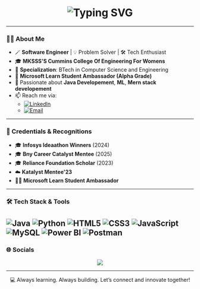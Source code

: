 <!-- Profile README: ahirevaishnavi2 -->


<h1 align="center">
  <img src="https://readme-typing-svg.demolab.com?font=Fira+Code&weight=500&size=30&pause=1000&color=F75C7E&center=true&vCenter=true&width=600&lines=Hi+%F0%9F%91%8B%2C+I'm+Vaishnavi+Ahire!;Software+Engineer+%F0%9F%92%BB;Code+to+Give+Finalist+2025+%F0%9F%8F%86;BNY+Career+Catalyst+Mentee+%E2%98%81%EF%B8%8F" alt="Typing SVG" />
</h1>

---

### 👩‍💻 About Me

- 🪄 **Software Engineer** | 💡 Problem Solver | 🛠️ Tech Enthusiast
- 🎓 **MKSSS'S Cummins College Of Engineering For Womens**
- 🎯 **Specialization**: BTech in Computer Science and Engineering 
- 🌟 **Microsoft Learn Student Ambassador (Alpha Grade)**
- 🧠 Passionate about **Java Developement**, **ML**, **Mern stack developement**
- 📫 Reach me via:
  - [![LinkedIn](https://img.shields.io/badge/-LinkedIn-blue?logo=linkedin&style=flat-square)](linkedin.com/in/ahirevaishnavi)
  - [![Email](https://img.shields.io/badge/-Email-c14438?style=flat-square&logo=Gmail&logoColor=white)](mailto:ahirevaishnavi82@gmail.com)

---

### 🏅 Credentials & Recognitions

- 🎓 **Infosys Ideaathon Winners** (2024)
- 🎓 **Bny Career Catalyst Mentee** (2025)
- 🎓 **Reliance Foundation Scholar** (2023)
- ☁️ **Katalyst Mentee'23**
- 🧑‍🎓 **Microsoft Learn Student Ambassador** 

---

### 🛠️ Tech Stack & Tools

![Java](https://img.shields.io/badge/-Java-007396?style=flat-square&logo=java)
![Python](https://img.shields.io/badge/-Python-3776AB?style=flat-square&logo=python)
![HTML5](https://img.shields.io/badge/-HTML5-E34F26?style=flat-square&logo=html5)
![CSS3](https://img.shields.io/badge/-CSS3-1572B6?style=flat-square&logo=css3)
![JavaScript](https://img.shields.io/badge/-JavaScript-F7DF1E?style=flat-square&logo=javascript)
![MySQL](https://img.shields.io/badge/-MySQL-4479A1?style=flat-square&logo=mysql)
![Power BI](https://img.shields.io/badge/-Power%20BI-F2C811?style=flat-square&logo=power-bi)
![Postman](https://img.shields.io/badge/-Postman-FF6C37?style=flat-square&logo=postman)
---


### 🌐 Socials

<p align="center">
  <a href="linkedin.com/in/ahirevaishnavi"><img src="https://img.shields.io/badge/LinkedIn-%230077B5.svg?style=for-the-badge&logo=linkedin&logoColor=white"/></a>
</p>

---

<!-- Optional footer message -->
<p align="center">
  💻 Always learning. Always building. Let’s connect and innovate together!
</p>
